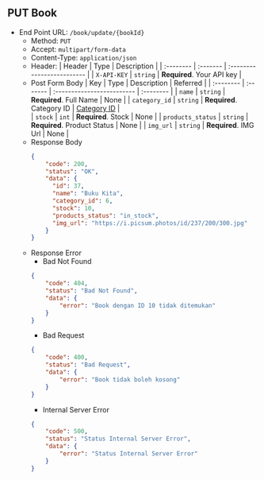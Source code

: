 ## PUT Book
- End Point URL: `/book/update/{bookId}`
    - Method: `PUT`
    - Accept: `multipart/form-data`
    - Content-Type: `application/json`
    - Header:
      | Header 	| Type     | Description                |
      | :-------- | :------- | :------------------------- |
      | `X-API-KEY` | `string` | **Required**. Your API key |
    - Post Form Body
      | Key               | Type     | Description                  | Referred |
      | :--------         | :------- | :-------------------------   | :-------- |
      | `name`            | `string` | **Required**. Full Name      | None |
      | `category_id`     | `string` | **Required**. Category ID    | [Category ID](../category/CategoryGetById.md) |  
      | `stock`           | `int`    | **Required**. Stock          | None |
      | `products_status` | `string` | **Required**. Product Status | None |
      | `img_url`         | `string` | **Required**. IMG Url        | None |
    - Response Body
      ```json
      {
          "code": 200,
          "status": "OK",
          "data": {
            "id": 37,
            "name": "Buku Kita",
            "category_id": 6,
            "stock": 10,
            "products_status": "in_stock",
            "img_url": "https://i.picsum.photos/id/237/200/300.jpg"
          }
      }
      ```
    - Response Error
        - Bad Not Found
      ```json
      {
          "code": 404,
          "status": "Bad Not Found",
          "data": {
              "error": "Book dengan ID 10 tidak ditemukan"
          }
      }
      ```
        - Bad Request
      ```json
      {
          "code": 400,
          "status": "Bad Request",
          "data": {
              "error": "Book tidak boleh kosong"
          }
      }
      ```
        - Internal Server Error
      ```json
      {
          "code": 500,
          "status": "Status Internal Server Error",
          "data": {
              "error": "Status Internal Server Error"
          }
      }
      ```